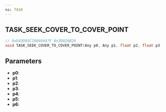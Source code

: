 ```yaml
---
ns: TASK
---
```

## TASK_SEEK_COVER_TO_COVER_POINT

```c
// 0xD43D95C7A869447F 0x3D026B29
void TASK_SEEK_COVER_TO_COVER_POINT(Any p0, Any p1, float p2, float p3, float p4, Any p5, BOOL p6);
```


## Parameters
* **p0**: 
* **p1**: 
* **p2**: 
* **p3**: 
* **p4**: 
* **p5**: 
* **p6**: 

